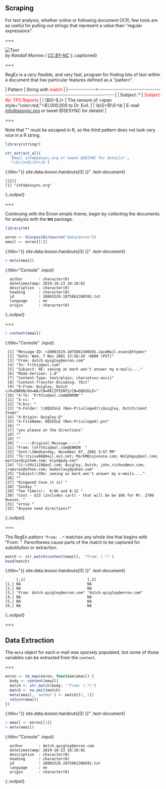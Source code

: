 ---
---

## Scraping

For text analysis, whether online or following document OCR, few tools are as useful for pulling
out strings that represent a value than "regular expressions".

===

![Text](https://imgs.xkcd.com/comics/regular_expressions.png "Wait, forgot to escape a space. Wheeeeee[taptaptap]eeeeee.")  
*by Randall Munroe / [CC BY-NC](http://xkcd.com/license.html)*
{:.captioned}

===

RegEx is a very flexible, and very fast, program for finding bits of text within
a document that has particular features defined as a "pattern".

| Pattern      | String with <span style="color:red;">match</span>                                    |
|--------------+--------------------------------------------------------------------------------------|
| Subject:.\*  | <span style="color:red;">Subject: Re: TPS Reports</span>                             |
| \\$[0-9,]+   | The ransom of <span style="color:red;">$1,000,000</span> to Dr. Evil.                |
| \b\S+@\S+\b  | E-mail <span style="color:red;">info@sesync.org</span> or tweet @SESYNC for details! |

===

Note that "\" must be escaped in R, so the third pattern does not look very
nice in a R string.



~~~r
library(stringr)

str_extract_all(
  'Email info@sesync.org or tweet @SESYNC for details!',
  '\\b\\S+@\\S+\\b')
~~~
{:title="{{ site.data.lesson.handouts[0] }}" .text-document}


~~~
[[1]]
[1] "info@sesync.org"
~~~
{:.output}


===

Continuing with the Enron emails theme, begin by collecting the documents for
analysis with the **tm** package.



~~~r
library(tm)

enron <- VCorpus(DirSource("data/enron"))
email <- enron[[1]]
~~~
{:title="{{ site.data.lesson.handouts[0] }}" .text-document}




~~~r
> meta(email)
~~~
{:title="Console" .input}


~~~
  author       : character(0)
  datetimestamp: 2019-10-23 18:10:02
  description  : character(0)
  heading      : character(0)
  id           : 10001529.1075861306591.txt
  language     : en
  origin       : character(0)
~~~
{:.output}


===



~~~r
> content(email)
~~~
{:title="Console" .input}


~~~
 [1] "Message-ID: <10001529.1075861306591.JavaMail.evans@thyme>"                                        
 [2] "Date: Wed, 7 Nov 2001 13:58:24 -0800 (PST)"                                                       
 [3] "From: dutch.quigley@enron.com"                                                                    
 [4] "To: frthis@aol.com"                                                                               
 [5] "Subject: RE: seeing as mark won't answer my e-mails...."                                          
 [6] "Mime-Version: 1.0"                                                                                
 [7] "Content-Type: text/plain; charset=us-ascii"                                                       
 [8] "Content-Transfer-Encoding: 7bit"                                                                  
 [9] "X-From: Quigley, Dutch </O=ENRON/OU=NA/CN=RECIPIENTS/CN=DQUIGLE>"                                 
[10] "X-To: 'Frthis@aol.com@ENRON'"                                                                     
[11] "X-cc: "                                                                                           
[12] "X-bcc: "                                                                                          
[13] "X-Folder: \\DQUIGLE (Non-Privileged)\\Quigley, Dutch\\Sent Items"                                 
[14] "X-Origin: Quigley-D"                                                                              
[15] "X-FileName: DQUIGLE (Non-Privileged).pst"                                                         
[16] ""                                                                                                 
[17] "yes please on the directions"                                                                     
[18] ""                                                                                                 
[19] ""                                                                                                 
[20] " -----Original Message-----"                                                                      
[21] "From: \tFrthis@aol.com@ENRON  "                                                                   
[22] "Sent:\tWednesday, November 07, 2001 3:57 PM"                                                      
[23] "To:\tsiva66@mail.ev1.net; MarkM@cajunusa.com; Wolphguy@aol.com; martier@cpchem.com; klyn@pdq.net" 
[24] "Cc:\tRs1119@aol.com; Quigley, Dutch; john_riches@msn.com; jramirez@othon.com; bwdunlavy@yahoo.com"
[25] "Subject:\tRe: seeing as mark won't answer my e-mails...."                                         
[26] ""                                                                                                 
[27] "Kingwood Cove it is! "                                                                            
[28] "Sunday "                                                                                          
[29] "Tee Time(s):  8:06 and 8:12 "                                                                     
[30] "Cost - $33 (includes cart) - that will be be $66 for Mr. 2700 Huevos. "                           
[31] "ernie "                                                                                           
[32] "Anyone need directions?"                                                                          
~~~
{:.output}


===

The RegEx pattern `^From: .*` matches any whole line that begins with "From: ".
Parentheses cause parts of the match to be captured for substitution or
extraction.



~~~r
match <- str_match(content(email), '^From: (.*)')
head(match)
~~~
{:title="{{ site.data.lesson.handouts[0] }}" .text-document}


~~~
     [,1]                            [,2]                     
[1,] NA                              NA                       
[2,] NA                              NA                       
[3,] "From: dutch.quigley@enron.com" "dutch.quigley@enron.com"
[4,] NA                              NA                       
[5,] NA                              NA                       
[6,] NA                              NA                       
~~~
{:.output}


===

## Data Extraction

The `meta` object for each e-mail was sparsely populated, but some of those
variables can be extracted from the `content`.

===



~~~r
enron <- tm_map(enron, function(email) {
  body <- content(email)
  match <- str_match(body, '^From: (.*)')
  match <- na.omit(match)
  meta(email, 'author') <- match[[1, 2]]
  return(email)
})
~~~
{:title="{{ site.data.lesson.handouts[0] }}" .text-document}




~~~r
> email <- enron[[1]]
> meta(email)
~~~
{:title="Console" .input}


~~~
  author       : dutch.quigley@enron.com
  datetimestamp: 2019-10-23 18:10:02
  description  : character(0)
  heading      : character(0)
  id           : 10001529.1075861306591.txt
  language     : en
  origin       : character(0)
~~~
{:.output}

